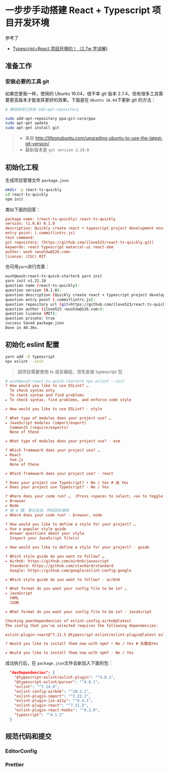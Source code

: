 # 一步步手动搭建 React + Typescript 项目开发环境

参考了

- [ Typescript+React 项目环境的！（2.7w 字详解)](https://github.com/vortesnail/blog/issues/14)

## 准备工作

### 安装必要的工具 git

如果您更我一样，使用的 Ubuntu 16.04，很不幸 git 版本 2.7.4，但有很多工具需要更高版本才能发挥更好的效果。下面是在 `Ubuntu 16.04`下更新 git 的方法：

```bash
# 确保系统已安装 add-apt-repository

sudo add-apt-repository ppa:git-core/ppa
sudo apt-get update
sudo apt-get install git
```

> - 来自 http://lifeonubuntu.com/upgrading-ubuntu-to-use-the-latest-git-version/
> - 最新版本是 `git version 2.29.0`

## 初始化工程

生成项目管理文件 `package.json`

```bash
mkdir -p react-ts-quickly
cd react-ts-quickly
npm init
```

类似下面的回答：

```ini
package name: (react-ts-quickly) react-ts-quickly
version: (1.0.0) 0.1.0
description: Quickly create react + typescript project development environment and scaffold for developing npm package components
entry point: (.commitlintrc.js)
test command:
git repository: (https://github.com/ilove523/react-ts-quickly.git)
keywords: react typescript material-ui react-dom
author: wush <wush3w@126.com>
license: (ISC) MIT
```

也可用`yarn`进行完善：

```bash
wush@wush:react-ts-quick-starter$ yarn init
yarn init v1.22.10
question name (react-ts-quickly):
question version (0.1.0):
question description (Quickly create react + typescript project development environment and scaffold for developing npm package components):
question entry point (.commitlintrc.js):
question repository url (git+https://github.com/ilove523/react-ts-quick-starter.git):
question author (ilove523 <wush3w@126.com>):
question license (MIT):
question private: true
success Saved package.json
Done in 40.36s.
```

## 初始化 eslint 配置

```bash
yarn add -D typescript
npx eslint --init
```

> 因项目需要使用 ts 语言编程，须先安装 typescript 包

```ini
# wush@wush:react-ts-quick-starter$ npx eslint --init
? How would you like to use ESLint? …
  To check syntax only
  To check syntax and find problems
▸ To check syntax, find problems, and enforce code style

✔ How would you like to use ESLint? · style

? What type of modules does your project use? …
▸ JavaScript modules (import/export)
  CommonJS (require/exports)
  None of these

✔ What type of modules does your project use? · esm

? Which framework does your project use? …
▸ React
  Vue.js
  None of these

✔ Which framework does your project use? · react

? Does your project use TypeScript? ‣ No / Yes # 选 Yes
✔ Does your project use TypeScript? · No / Yes

? Where does your code run? …  (Press <space> to select, <a> to toggle all, <i> to invert selection)
✔ Browser
✔ Node
# 按 a 键，表示全选，然后回车继续
✔ Where does your code run? · browser, node

? How would you like to define a style for your project? …
▸ Use a popular style guide
  Answer questions about your style
  Inspect your JavaScript file(s)

✔ How would you like to define a style for your project? · guide

? Which style guide do you want to follow? …
▸ Airbnb: https://github.com/airbnb/javascript
  Standard: https://github.com/standard/standard
  Google: https://github.com/google/eslint-config-google

✔ Which style guide do you want to follow? · airbnb

? What format do you want your config file to be in? …
▸ JavaScript
  YAML
  JSON

✔ What format do you want your config file to be in? · JavaScript

Checking peerDependencies of eslint-config-airbnb@latest
The config that you've selected requires the following dependencies:

eslint-plugin-react@^7.21.5 @typescript-eslint/eslint-plugin@latest eslint-config-airbnb@latest eslint@^5.16.0 || ^6.8.0 || ^7.2.0 eslint-plugin-import@^2.22.1 eslint-plugin-jsx-a11y@^6.4.1 eslint-plugin-react-hooks@^4 || ^3 || ^2.3.0 || ^1.7.0 @typescript-eslint/parser@latest

? Would you like to install them now with npm? ‣ No / Yes # 右键选Yes

✔ Would you like to install them now with npm? · No / Yes
```

成功执行后，在 `package.json`文件会新加入下面的包：

```json
  "devDependencies": {
    "@typescript-eslint/eslint-plugin": "^4.8.1",
    "@typescript-eslint/parser": "^4.8.1",
    "eslint": "^7.14.0",
    "eslint-config-airbnb": "^18.2.1",
    "eslint-plugin-import": "^2.22.1",
    "eslint-plugin-jsx-a11y": "^6.4.1",
    "eslint-plugin-react": "^7.21.5",
    "eslint-plugin-react-hooks": "^4.2.0",
    "typescript": "^4.1.2"
  }
```

## 规范代码和提交

### EditorConfig

### Prettier
